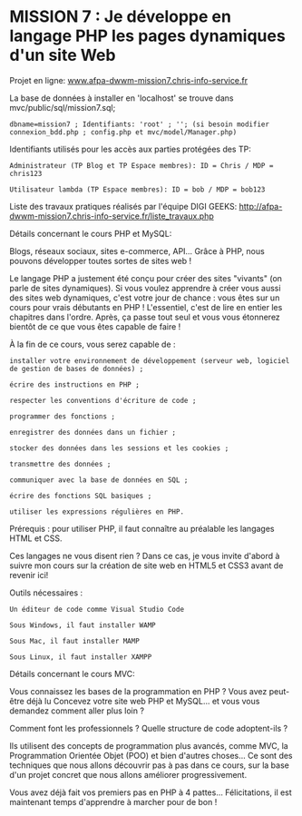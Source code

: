 # MISSION 7 : Je développe en langage PHP les pages dynamiques d'un site Web

Projet en ligne: www.afpa-dwwm-mission7.chris-info-service.fr

La base de données à installer en 'localhost' se trouve dans mvc/public/sql/mission7.sql;

    dbname=mission7 ; Identifiants: 'root' ; ''; (si besoin modifier connexion_bdd.php ; config.php et mvc/model/Manager.php)

Identifiants utilisés pour les accès aux parties protégées des TP:

    Administrateur (TP Blog et TP Espace membres): ID = Chris / MDP = chris123

    Utilisateur lambda (TP Espace membres): ID = bob / MDP = bob123
    
Liste des travaux pratiques réalisés par l'équipe DIGI GEEKS: http://afpa-dwwm-mission7.chris-info-service.fr/liste_travaux.php


Détails concernant le cours PHP et MySQL:

Blogs, réseaux sociaux, sites e-commerce, API… Grâce à PHP, nous pouvons développer toutes sortes de sites web !

Le langage PHP a justement été conçu pour créer des sites "vivants" (on parle de sites dynamiques). Si vous voulez apprendre à créer vous aussi des sites web dynamiques, c'est votre jour de chance : vous êtes sur un cours pour vrais débutants en PHP !
L'essentiel, c'est de lire en entier les chapitres dans l'ordre. Après, ça passe tout seul et vous vous étonnerez bientôt de ce que vous êtes capable de faire ! 

À la fin de ce cours, vous serez capable de :

    installer votre environnement de développement (serveur web, logiciel de gestion de bases de données) ;

    écrire des instructions en PHP ;

    respecter les conventions d'écriture de code ;

    programmer des fonctions ;

    enregistrer des données dans un fichier ;

    stocker des données dans les sessions et les cookies ;

    transmettre des données ;

    communiquer avec la base de données en SQL ;

    écrire des fonctions SQL basiques ;

    utiliser les expressions régulières en PHP.

Prérequis : pour utiliser PHP, il faut connaître au préalable les langages HTML et CSS.

Ces langages ne vous disent rien ? Dans ce cas, je vous invite d'abord à suivre mon  cours sur la création de site web en HTML5 et CSS3 avant de revenir ici!

Outils nécessaires :

    Un éditeur de code comme Visual Studio Code

    Sous Windows, il faut installer WAMP

    Sous Mac, il faut installer MAMP

    Sous Linux, il faut installer XAMPP

Détails concernant le cours MVC:

Vous connaissez les bases de la programmation en PHP ? Vous avez peut-être déjà lu Concevez votre site web PHP et MySQL... et vous vous demandez comment aller plus loin ?

Comment font les professionnels ? Quelle structure de code adoptent-ils ?

Ils utilisent des concepts de programmation plus avancés, comme MVC, la Programmation Orientée Objet (POO) et bien d'autres choses... Ce sont des techniques que nous allons découvrir pas à pas dans ce cours, sur la base d'un projet concret que nous allons améliorer progressivement.

Vous avez déjà fait vos premiers pas en PHP à 4 pattes... Félicitations, il est maintenant temps d'apprendre à marcher pour de bon !
